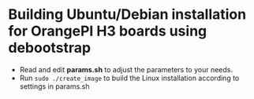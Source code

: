 Building Ubuntu/Debian installation for OrangePI H3 boards using debootstrap
============================================================================

- Read and edit **params.sh** to adjust the parameters to your needs.<br/>
- Run `sudo ./create_image` to build the Linux installation according to settings in params.sh<br/>
